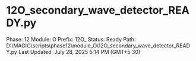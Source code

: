 # 12O_secondary_wave_detector_READY.py

Phase: 12
Module: O
Prefix: 12O_
Status: Ready
Path: D:\MAGIC\scripts\phase12\module_O\12O_secondary_wave_detector_READY.py
Last Updated: July 28, 2025 5:14 PM (GMT+5:30)
